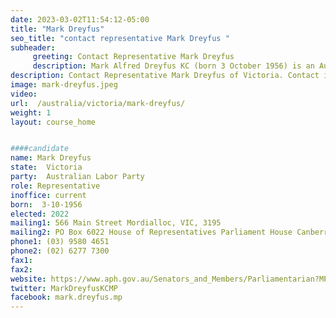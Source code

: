 ```yaml
---
date: 2023-03-02T11:54:12-05:00
title: "Mark Dreyfus"
seo_title: "contact representative Mark Dreyfus "
subheader:
     greeting: Contact Representative Mark Dreyfus
     description: Mark Alfred Dreyfus KC (born 3 October 1956) is an Australian politician and lawyer who has been attorney-general of Australia and cabinet secretary since June 2022, having held both roles previously in 2013 and from 2010 to 2013 respectively. Dreyfus is a member of the Australian Labor Party (ALP), and has been the MP for Isaacs since the 2007 election.
description: Contact Representative Mark Dreyfus of Victoria. Contact information for Mark Dreyfus includes email address, phone number, and mailing address.
image: mark-dreyfus.jpeg
video:
url:  /australia/victoria/mark-dreyfus/
weight: 1
layout: course_home


####candidate
name: Mark Dreyfus
state:	Victoria
party:	Australian Labor Party
role: Representative
inoffice: current
born:  3-10-1956
elected: 2022
mailing1: 566 Main Street Mordialloc, VIC, 3195
mailing2: PO Box 6022 House of Representatives Parliament House Canberra ACT 2600
phone1:	(03) 9580 4651
phone2: (02) 6277 7300
fax1:
fax2:
website: https://www.aph.gov.au/Senators_and_Members/Parliamentarian?MPID=HWG
twitter: MarkDreyfusKCMP
facebook: mark.dreyfus.mp
---
```

